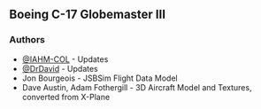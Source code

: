 ## Boeing C-17 Globemaster III
### Authors

* [@IAHM-COL](https://github.com/IAHM-COL) - Updates
* [@DrDavid](https://github.com/DrDavid)  - Updates
* Jon Bourgeois - JSBSim Flight Data Model
* Dave Austin, Adam Fothergill - 3D Aircraft Model and Textures, converted from X-Plane
